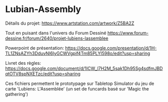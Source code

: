 # Lubian-Assembly

Détails du projet: https://www.artstation.com/artwork/Z5BA2Z

Tout en puisant dans l'univers du Forum Dessiné
https://www.forum-dessine.fr/forum/2640/projet-lubiens-lassemblee

Powerpoint de présentation: https://docs.google.com/presentation/d/1H-TL1ZNsAZYh3DduvNI6lyGCWVgpif4Tm85PLYl598o/edit?usp=sharing

Livret des règles: https://docs.google.com/document/d/1ICW_l7H2M_5sak1Dh95Sg4sdfmJBDqtOTV8spNXETzc/edit?usp=sharing

Ces fichiers permettent le prototypage sur Tabletop Simulator du jeu de carte 'Lubiens: L'Assemblée' (un set de funcards basé sur 'Magic the gathering')
